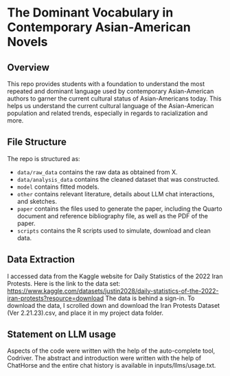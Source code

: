 # The Dominant Vocabulary in Contemporary Asian-American Novels

## Overview

This repo provides students with a foundation to understand the most repeated and dominant language used by contemporary Asian-American authors to garner the current cultural status of Asian-Americans today. This helps us understand the current cultural language of the Asian-American population and related trends, especially in regards to racialization and more.

## File Structure

The repo is structured as:

-   `data/raw_data` contains the raw data as obtained from X.
-   `data/analysis_data` contains the cleaned dataset that was constructed.
-   `model` contains fitted models. 
-   `other` contains relevant literature, details about LLM chat interactions, and sketches.
-   `paper` contains the files used to generate the paper, including the Quarto document and reference bibliography file, as well as the PDF of the paper. 
-   `scripts` contains the R scripts used to simulate, download and clean data.

## Data Extraction

I accessed data from the Kaggle website for Daily Statistics of the 2022 Iran Protests. Here is the link to the data set: https://www.kaggle.com/datasets/justin2028/daily-statistics-of-the-2022-iran-protests?resource=download The data is behind a sign-in. To download the data, I scrolled down and download the Iran Protests Dataset (Ver 2.21.23).csv, and place it in my project data folder.

## Statement on LLM usage

Aspects of the code were written with the help of the auto-complete tool, Codriver. The abstract and introduction were written with the help of ChatHorse and the entire chat history is available in inputs/llms/usage.txt.
